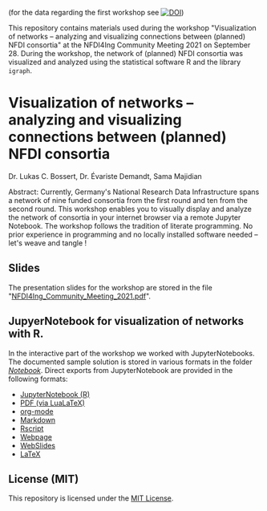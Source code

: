 (for the data regarding the first workshop see [![DOI](https://zenodo.org/badge/DOI/10.5281/zenodo.4322757.svg)](https://doi.org/10.5281/zenodo.4322757))

This repository contains materials used during the workshop 
"Visualization of networks – analyzing and visualizing connections between (planned) NFDI consortia" 
at the NFDI4Ing Community Meeting 2021 on September 28. 
During the workshop, the network of (planned) NFDI consortia was visualized and analyzed using the statistical software R and the library `igraph`.


# Visualization of networks – analyzing and visualizing connections between (planned) NFDI consortia

Dr. Lukas C. Bossert, Dr. Évariste Demandt, Sama Majidian

Abstract: Currently, Germany's National Research Data Infrastructure spans a network of nine funded consortia from the first round and ten from the second round. This workshop enables you to visually display and analyze the network of consortia in your internet browser via a remote Jupyter Notebook. The workshop follows the tradition of literate programming. No prior experience in programming and no locally installed software needed – let's weave and tangle !

## Slides

The presentation slides for the workshop are stored in the file "[NFDI4Ing_Community_Meeting_2021.pdf](NFDI4Ing_Community_Meeting_2021.pdf)".

## JupyerNotebook for visualization of networks with R.

In the interactive part of the workshop we worked with JupyterNotebooks.
The documented sample solution is stored in various formats in the folder [_Notebook_](Notebook/).
Direct exports from JupyterNotebook are provided in the following formats:

- [JupyterNotebook (R)](notebook/the-promise-to-partner.ipnyb)
- [PDF (via LuaLaTeX)](notebook/the-promise-to-partner.pdf)
- [org-mode](notebook/the-promise-to-partner.org)
- [Markdown](notebook/the-promise-of-networking.md)
- [Rscript](notebook/the-promise-to-partner.r)
- [Webpage](notebook/the-promise-of-networking.html)
- [WebSlides](notebook/the-promise-to-partner.slides.html)
- [LaTeX](notebook/the-promise-to-partner.tex)

## License (MIT)

This repository is licensed under the [MIT License](LICENSE).
